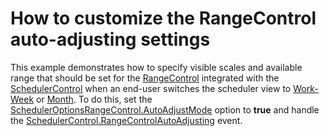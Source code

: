# How to customize the RangeControl auto-adjusting settings


<p>This example demonstrates how to specify visible scales and available range that should be set for the <a href="http://documentation.devexpress.com/#WindowsForms/CustomDocument11742"><u>RangeControl</u></a> integrated with the <a href="http://documentation.devexpress.com/#WindowsForms/CustomDocument1749"><u>SchedulerControl</u></a> when an end-user switches the scheduler view to <a href="http://documentation.devexpress.com/#WindowsForms/CustomDocument1772"><u>Work-Week</u></a> or <a href="http://documentation.devexpress.com/#WindowsForms/CustomDocument1760"><u>Month</u></a>. To do this, set the <a href="http://documentation.devexpress.com/#WindowsForms/DevExpressXtraSchedulerSchedulerOptionsRangeControl_AutoAdjustModetopic"><u>SchedulerOptionsRangeControl.AutoAdjustMode</u></a> option to <strong>true</strong> and handle the <a href="http://documentation.devexpress.com/#WindowsForms/DevExpressXtraSchedulerSchedulerControl_RangeControlAutoAdjustingtopic"><u>SchedulerControl.RangeControlAutoAdjusting</u></a> event.</p>

<br/>


